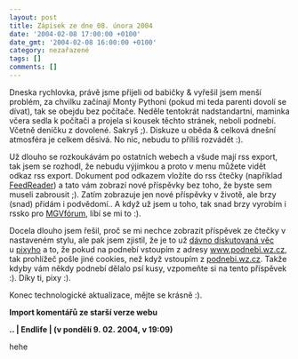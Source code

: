 ```yaml
---
layout: post
title: Zápisek ze dne 08. února 2004
date: '2004-02-08 17:00:00 +0100'
date_gmt: '2004-02-08 16:00:00 +0100'
category: nezařazené
tags: []
comments: []
---
```

<p>Dneska rychlovka, právě jsme přijeli od babičky &amp; vyřešil jsem menší problém, za chvilku  začínají Monty Pythoni (pokud mi teda parenti dovolí se dívat), tak se obejdu bez počítače.  Neděle tentokrát nadstandartní, maminka včera sedla k počítači a projela si kousek těchto stránek,  neboli podnebí. Včetně deníčku z dovolené. Sakryš ;). Diskuze u oběda &amp; celková dnešní atmosféra  je celkem děsivá. No nic, nebudu to příliš rozvádět :).</p>
<p>Už dlouho se rozkoukávám po ostatních webech a všude mají rss export, tak jsem se rozhodl, že nebudu  výjimkou a proto v menu můžete vidět odkaz rss export. Dokument pod odkazem vložíte do rss čtečky  (například <a href="http://www.feedreader.com/">FeedReader</a>) a tato vám zobrazí nové příspěvky  bez toho, že byste sem museli zabrousit ;). Zatím zobrazuje jen nové příspěvky v životě, ale brzy (snad) přidám i  podvědomí.. A když už jsem u toho, tak snad brzy vyrobím i rssko pro <a href="http://mgvforum.wz.cz">MGVfórum</a>,  líbí se mi to :).</p>
<p>Docela dlouho jsem řešil, proč se mi nechce zobrazit příspěvek ze čtečky v nastaveném stylu,  ale pak jsem zjistil, že je to  už <a href="http://www.pixy.cz/blog/2003_11_archiv.html#1069432386">dávno diskutovaná věc</a>  u&nbsp;<a href="http://www.pixy.cz">pixyho</a> a to, že pokud na podnebí vstoupím z adresy  <a href="www.podnebi.wz.cz">www.podnebi.wz.cz</a>, tak prohlížeč pošle jiné cookies, než když  vstoupím z <a href="podnebi.wz.cz">podnebi.wz.cz</a>. Takže kdyby vám někdy podnebí dělalo psí kusy,  vzpomeňte si na tento příspěvek :). Díky ti, pixy :).</p>
<p>Konec technologické aktualizace, mějte se krásně :).</p>
<div class="import-komentaru">
<p><strong>Import komentářů ze starší verze webu</strong></p>
<div class="comment">
<p style="font-weight:bold"><span class="compredmet">..</span> | <span class="comname">Endlife</span> | (v&nbsp;pondělí&nbsp;9.&nbsp;02.&nbsp;2004,&nbsp;v&nbsp;19:09)</p>
<p>hehe </p>
</div>
</div>

